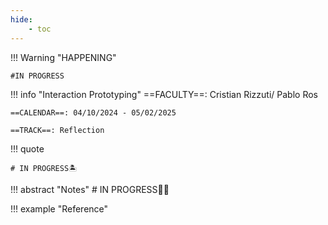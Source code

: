 ```yaml
---
hide:
    - toc
---
```


!!! Warning "HAPPENING"  
    
    #IN PROGRESS

!!! info "Interaction Prototyping"
    ==FACULTY==: Cristian Rizzuti/ Pablo Ros
    
    ==CALENDAR==: 04/10/2024 - 05/02/2025

    ==TRACK==: Reflection

!!! quote

    # IN PROGRESS🏝️
    
    
!!! abstract "Notes"
    # IN PROGRESS😶‍🌫️

   

!!! example "Reference"